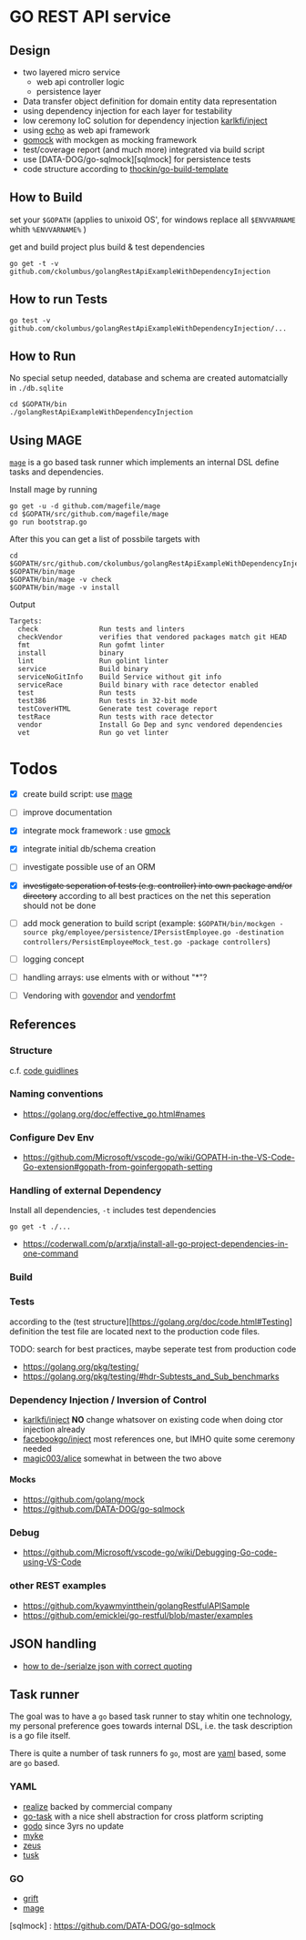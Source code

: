 GO REST API service
===================

## Design

* two layered micro service 
  * web api controller logic 
  * persistence layer
* Data transfer object definition for domain entity data representation
* using dependency injection for each layer for testability
* low ceremony IoC solution for dependency injection [karlkfi/inject][karlkfi/inject]
* using [echo](https://echo.labstack.com/) as web api framework
* [gomock][gomock] with mockgen as mocking framework
* test/coverage report (and much more) integrated via build script
* use [DATA-DOG/go-sqlmock][sqlmock] for persistence tests
* code structure according to [thockin/go-build-template](https://github.com/thockin/go-build-template)

## How to Build

set your `$GOPATH` (applies to unixoid OS', for windows replace all 
`$ENVVARNAME` whith `%ENVVARNAME%` )

get and build project plus build & test dependencies

```
go get -t -v github.com/ckolumbus/golangRestApiExampleWithDependencyInjection
```

## How to run Tests

```
go test -v github.com/ckolumbus/golangRestApiExampleWithDependencyInjection/...
```

## How to Run 

No special setup needed, database and schema are created automatcially in `./db.sqlite`

```
cd $GOPATH/bin
./golangRestApiExampleWithDependencyInjection
```

## Using MAGE

[`mage`][mage] is a go based task runner which implements
an internal DSL define tasks and dependencies.

Install mage by running

```
go get -u -d github.com/magefile/mage
cd $GOPATH/src/github.com/magefile/mage
go run bootstrap.go
```

After this you can get a list of possbile targets with

```
cd $GOPATH/src/github.com/ckolumbus/golangRestApiExampleWithDependencyInjection
$GOPATH/bin/mage
$GOPATH/bin/mage -v check
$GOPATH/bin/mage -v install
```

Output
```
Targets:
  check               Run tests and linters
  checkVendor         verifies that vendored packages match git HEAD
  fmt                 Run gofmt linter
  install             binary
  lint                Run golint linter
  service             Build binary
  serviceNoGitInfo    Build Service without git info
  serviceRace         Build binary with race detector enabled
  test                Run tests
  test386             Run tests in 32-bit mode
  testCoverHTML       Generate test coverage report
  testRace            Run tests with race detector
  vendor              Install Go Dep and sync vendored dependencies
  vet                 Run go vet linter
```

# Todos

- [x] create build script: use [mage][mage]
- [ ] improve documentation
- [x] integrate mock framework : use [gmock][gomock]
- [x] integrate initial db/schema creation 
- [ ] investigate possible use of an ORM
- [x] ~~investigate seperation of tests (e.g. controller) into own package and/or directory~~ 
      according to all best practices on the net this seperation should not be done
- [ ] add mock generation to build script (example: `$GOPATH/bin/mockgen -source pkg/employee/persistence/IPersistEmployee.go -destination controllers/PersistEmployeeMock_test.go -package controllers`)
- [ ] logging concept
- [ ] handling arrays: use elments with or without "*"?
- [ ] Vendoring with [govendor][govendor] and [vendorfmt][vendorfmt]


## References
### Structure

c.f. [code guidlines](https://golang.org/doc/code.html)

### Naming conventions

* https://golang.org/doc/effective_go.html#names


### Configure Dev Env

* https://github.com/Microsoft/vscode-go/wiki/GOPATH-in-the-VS-Code-Go-extension#gopath-from-goinfergopath-setting


### Handling of external Dependency 

Install all dependencies,  `-t` includes test dependencies

```go get -t ./...```

* https://coderwall.com/p/arxtja/install-all-go-project-dependencies-in-one-command



### Build


### Tests

according to the (test structure][https://golang.org/doc/code.html#Testing] definition the
test file are located next to the production code files. 

TODO: search for best practices, maybe seperate test from production code


* https://golang.org/pkg/testing/
* https://golang.org/pkg/testing/#hdr-Subtests_and_Sub_benchmarks

### Dependency Injection / Inversion of Control

* [karlkfi/inject][karlkfi/inject]
  **NO** change whatsover on existing code when doing ctor injection already
* [facebookgo/inject][facebookgo/inject]
  most references one, but IMHO quite some ceremony needed
* [magic003/alice][magic003/alice]
  somewhat in between the two above


#### Mocks

* https://github.com/golang/mock
* https://github.com/DATA-DOG/go-sqlmock

### Debug 

* https://github.com/Microsoft/vscode-go/wiki/Debugging-Go-code-using-VS-Code

### other REST examples

 * https://github.com/kyawmyintthein/golangRestfulAPISample
 * https://github.com/emicklei/go-restful/blob/master/examples

## JSON handling

* [how to de-/serialze json with correct quoting](http://goinbigdata.com/how-to-correctly-serialize-json-string-in-golang/)

## Task runner

The goal was to have a `go` based task runner to stay whitin one technology, my personal
preference goes towards internal DSL, i.e. the task description is a go file itself.

There is quite a number of task runners fo `go`, most are [yaml](http://yaml.org/) based, 
some are `go` based.

### YAML

  - [realize](https://github.com/tockins/realize) backed by commercial company
  - [go-task](https://github.com/go-task/task)  with a nice shell abstraction for cross platform scripting
  - [godo](https://github.com/go-godo/godo) since 3yrs no update
  - [myke](https://github.com/goeuro/myke)
  - [zeus](https://github.com/dreadl0ck/zeus)
  - [tusk](https://github.com/rliebz/tusk)

### GO

  - [grift](https://github.com/markbates/grift)
  - [mage][mage]


[gomock]: https://github.com/golang/mock
[mage]: https://github.com/magefile/mage
[karlkfi/inject]: https://github.com/karlkfi/inject
[facebookgo/inject]: https://github.com/facebookgo/inject
[magic003/alice]: https://github.com/magic003/alice
[govendor]:  https://github.com/kardianos/govendor
[vendorfmt]: https://github.com/magiconair/vendorfmt
[sqlmock] : https://github.com/DATA-DOG/go-sqlmock